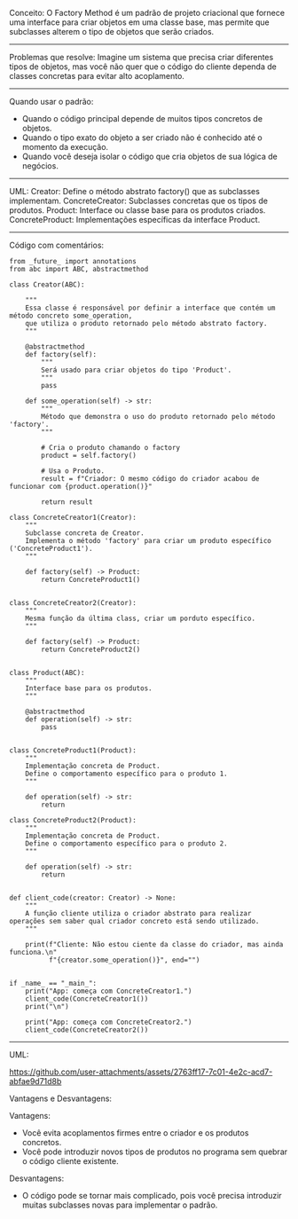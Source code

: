 Conceito:
O Factory Method é um padrão de projeto criacional que fornece uma interface para criar objetos em uma classe base, mas permite que subclasses alterem o tipo de objetos que serão criados.
_____________________________________________________________________________________________________________________________

Problemas que resolve:
Imagine um sistema que precisa criar diferentes tipos de objetos, mas você não quer que o código do cliente dependa de classes concretas para evitar alto acoplamento.

_____________________________________________________________________________________________________________________________

Quando usar o padrão:
- Quando o código principal depende de muitos tipos concretos de objetos.
- Quando o tipo exato do objeto a ser criado não é conhecido até o momento da execução.
- Quando você deseja isolar o código que cria objetos de sua lógica de negócios.

_____________________________________________________________________________________________________________________________

UML:
Creator: Define o método abstrato factory() que as subclasses implementam.
ConcreteCreator: Subclasses concretas que os tipos de produtos.
Product: Interface ou classe base para os produtos criados.
ConcreteProduct: Implementações específicas da interface Product.

_____________________________________________________________________________________________________________________________

Código com comentários:

    from _future_ import annotations
    from abc import ABC, abstractmethod

    class Creator(ABC):
    
        """
        Essa classe é responsável por definir a interface que contém um método concreto some_operation, 
        que utiliza o produto retornado pelo método abstrato factory.
        """

        @abstractmethod
        def factory(self):
            """
            Será usado para criar objetos do tipo 'Product'.
            """
            pass
    
        def some_operation(self) -> str:
            """
            Método que demonstra o uso do produto retornado pelo método 'factory'.
            """
    
            # Cria o produto chamando o factory
            product = self.factory()
    
            # Usa o Produto.
            result = f"Criador: O mesmo código do criador acabou de funcionar com {product.operation()}"
    
            return result
    
    class ConcreteCreator1(Creator):
        """
        Subclasse concreta de Creator.
        Implementa o método 'factory' para criar um produto específico ('ConcreteProduct1').
        """
    
        def factory(self) -> Product:
            return ConcreteProduct1()
    
    
    class ConcreteCreator2(Creator):  
        """
        Mesma função da última class, criar um porduto específico.
        """
    
        def factory(self) -> Product:
            return ConcreteProduct2()
    
    
    class Product(ABC):
        """
        Interface base para os produtos.
        """

        @abstractmethod   
        def operation(self) -> str:
            pass
    
    
    class ConcreteProduct1(Product):
        """
        Implementação concreta de Product.
        Define o comportamento específico para o produto 1.
        """ 
    
        def operation(self) -> str:
            return
    
    class ConcreteProduct2(Product):
        """
        Implementação concreta de Product.
        Define o comportamento específico para o produto 2.
        """ 
    
        def operation(self) -> str:
            return
    
    
    def client_code(creator: Creator) -> None:
        """
        A função cliente utiliza o criador abstrato para realizar operações sem saber qual criador concreto está sendo utilizado.
        """
    
        print(f"Cliente: Não estou ciente da classe do criador, mas ainda funciona.\n"
              f"{creator.some_operation()}", end="")
    
    
    if _name_ == "_main_":
        print("App: começa com ConcreteCreator1.")
        client_code(ConcreteCreator1())
        print("\n")
    
        print("App: começa com ConcreteCreator2.")
        client_code(ConcreteCreator2())

______________________________________________________________________________________________________________________________

UML:

https://github.com/user-attachments/assets/2763ff17-7c01-4e2c-acd7-abfae9d71d8b

Vantagens e Desvantagens:

Vantagens: 
- Você evita acoplamentos firmes entre o criador e os produtos concretos.
- Você pode introduzir novos tipos de produtos no programa sem quebrar o código cliente existente.

Desvantagens:
- O código pode se tornar mais complicado, pois você precisa introduzir muitas subclasses novas para implementar o padrão. 
